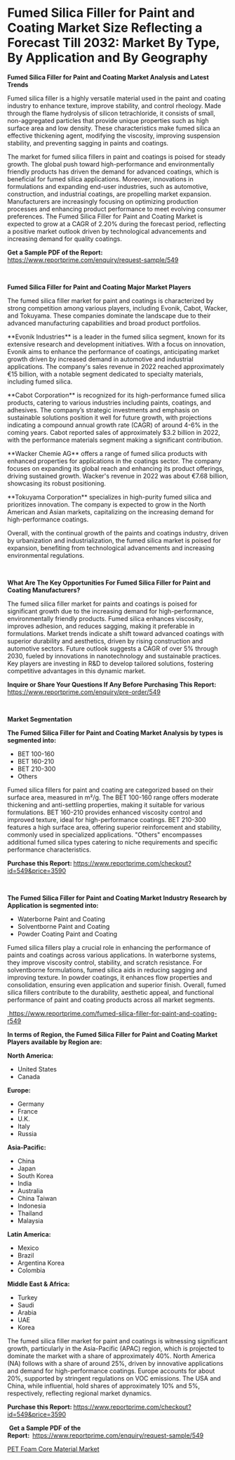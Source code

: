 <p><h1>Fumed Silica Filler for Paint and Coating Market Size Reflecting a Forecast Till 2032: Market By Type, By Application and By Geography</h1></p><p><strong>Fumed Silica Filler for Paint and Coating Market Analysis and Latest Trends</strong></p>
<p><p>Fumed silica filler is a highly versatile material used in the paint and coating industry to enhance texture, improve stability, and control rheology. Made through the flame hydrolysis of silicon tetrachloride, it consists of small, non-aggregated particles that provide unique properties such as high surface area and low density. These characteristics make fumed silica an effective thickening agent, modifying the viscosity, improving suspension stability, and preventing sagging in paints and coatings.</p><p>The market for fumed silica fillers in paint and coatings is poised for steady growth. The global push toward high-performance and environmentally friendly products has driven the demand for advanced coatings, which is beneficial for fumed silica applications. Moreover, innovations in formulations and expanding end-user industries, such as automotive, construction, and industrial coatings, are propelling market expansion. Manufacturers are increasingly focusing on optimizing production processes and enhancing product performance to meet evolving consumer preferences. The Fumed Silica Filler for Paint and Coating Market is expected to grow at a CAGR of 2.20% during the forecast period, reflecting a positive market outlook driven by technological advancements and increasing demand for quality coatings.</p></p>
<p><strong>Get a Sample PDF of the Report:&nbsp;</strong> <a href="https://www.reportprime.com/enquiry/request-sample/549?utm_campaign=2281&utm_medium=2&utm_source=Github&utm_content=ia&utm_term=18032025&utm_id=fumed-silica-filler-for-paint-and-coating">https://www.reportprime.com/enquiry/request-sample/549</a></p>
<p>&nbsp;</p>
<p><strong>Fumed Silica Filler for Paint and Coating Major Market Players</strong></p>
<p><p>The fumed silica filler market for paint and coatings is characterized by strong competition among various players, including Evonik, Cabot, Wacker, and Tokuyama. These companies dominate the landscape due to their advanced manufacturing capabilities and broad product portfolios.</p><p>**Evonik Industries** is a leader in the fumed silica segment, known for its extensive research and development initiatives. With a focus on innovation, Evonik aims to enhance the performance of coatings, anticipating market growth driven by increased demand in automotive and industrial applications. The company's sales revenue in 2022 reached approximately €15 billion, with a notable segment dedicated to specialty materials, including fumed silica.</p><p>**Cabot Corporation** is recognized for its high-performance fumed silica products, catering to various industries including paints, coatings, and adhesives. The company’s strategic investments and emphasis on sustainable solutions position it well for future growth, with projections indicating a compound annual growth rate (CAGR) of around 4-6% in the coming years. Cabot reported sales of approximately $3.2 billion in 2022, with the performance materials segment making a significant contribution.</p><p>**Wacker Chemie AG** offers a range of fumed silica products with enhanced properties for applications in the coatings sector. The company focuses on expanding its global reach and enhancing its product offerings, driving sustained growth. Wacker's revenue in 2022 was about €7.68 billion, showcasing its robust positioning.</p><p>**Tokuyama Corporation** specializes in high-purity fumed silica and prioritizes innovation. The company is expected to grow in the North American and Asian markets, capitalizing on the increasing demand for high-performance coatings.</p><p>Overall, with the continual growth of the paints and coatings industry, driven by urbanization and industrialization, the fumed silica market is poised for expansion, benefiting from technological advancements and increasing environmental regulations.</p></p>
<p>&nbsp;</p>
<p><strong>What Are The Key Opportunities For Fumed Silica Filler for Paint and Coating Manufacturers?</strong></p>
<p><p>The fumed silica filler market for paints and coatings is poised for significant growth due to the increasing demand for high-performance, environmentally friendly products. Fumed silica enhances viscosity, improves adhesion, and reduces sagging, making it preferable in formulations. Market trends indicate a shift toward advanced coatings with superior durability and aesthetics, driven by rising construction and automotive sectors. Future outlook suggests a CAGR of over 5% through 2030, fueled by innovations in nanotechnology and sustainable practices. Key players are investing in R&D to develop tailored solutions, fostering competitive advantages in this dynamic market.</p></p>
<p><strong>Inquire or Share Your Questions If Any Before Purchasing This Report:</strong> <a href="https://www.reportprime.com/enquiry/pre-order/549?utm_campaign=2281&utm_medium=2&utm_source=Github&utm_content=ia&utm_term=18032025&utm_id=fumed-silica-filler-for-paint-and-coating">https://www.reportprime.com/enquiry/pre-order/549</a></p>
<p>&nbsp;</p>
<p><strong>Market Segmentation</strong></p>
<p><strong>The Fumed Silica Filler for Paint and Coating Market Analysis by types is segmented into:</strong></p>
<p><ul><li>BET 100-160</li><li>BET 160-210</li><li>BET 210-300</li><li>Others</li></ul></p>
<p><p>Fumed silica fillers for paint and coating are categorized based on their surface area, measured in m²/g. The BET 100-160 range offers moderate thickening and anti-settling properties, making it suitable for various formulations. BET 160-210 provides enhanced viscosity control and improved texture, ideal for high-performance coatings. BET 210-300 features a high surface area, offering superior reinforcement and stability, commonly used in specialized applications. "Others" encompasses additional fumed silica types catering to niche requirements and specific performance characteristics.</p></p>
<p><strong>Purchase this Report:&nbsp;</strong><a href="https://www.reportprime.com/checkout?id=549&price=3590&utm_campaign=2281&utm_medium=2&utm_source=Github&utm_content=ia&utm_term=18032025&utm_id=fumed-silica-filler-for-paint-and-coating">https://www.reportprime.com/checkout?id=549&price=3590</a></p>
<p>&nbsp;</p>
<p><strong>The Fumed Silica Filler for Paint and Coating Market Industry Research by Application is segmented into:</strong></p>
<p><ul><li>Waterborne Paint and Coating</li><li>Solventborne Paint and Coating</li><li>Powder Coating Paint and Coating</li></ul></p>
<p><p>Fumed silica fillers play a crucial role in enhancing the performance of paints and coatings across various applications. In waterborne systems, they improve viscosity control, stability, and scratch resistance. For solventborne formulations, fumed silica aids in reducing sagging and improving texture. In powder coatings, it enhances flow properties and consolidation, ensuring even application and superior finish. Overall, fumed silica fillers contribute to the durability, aesthetic appeal, and functional performance of paint and coating products across all market segments.</p></p>
<p><a href="https://www.reportprime.com/fumed-silica-filler-for-paint-and-coating-r549?utm_campaign=2281&utm_medium=2&utm_source=Github&utm_content=ia&utm_term=18032025&utm_id=fumed-silica-filler-for-paint-and-coating">&nbsp;https://www.reportprime.com/fumed-silica-filler-for-paint-and-coating-r549</a></p>
<p><strong>In terms of Region, the Fumed Silica Filler for Paint and Coating Market Players available by Region are:</strong></p>
<p>
    <p> <strong> North America: </strong>
        <ul>
            <li>United States</li>
            <li>Canada</li>
        </ul>
        </p> 
    <p> <strong> Europe: </strong>
        <ul>
            <li>Germany</li>
            <li>France</li>
            <li>U.K.</li>
            <li>Italy</li>
            <li>Russia</li>
        </ul>
        </p> 
    <p> <strong> Asia-Pacific: </strong>
        <ul>
            <li>China</li>
            <li>Japan</li>
            <li>South Korea</li>
            <li>India</li>
            <li>Australia</li>
            <li>China Taiwan</li>
            <li>Indonesia</li>
            <li>Thailand</li>
            <li>Malaysia</li>
        </ul>
        </p> 
    <p> <strong> Latin America: </strong>
        <ul>
            <li>Mexico</li>
            <li>Brazil</li>
            <li>Argentina Korea</li>
            <li>Colombia</li>
        </ul>
        </p> 
    <p> <strong> Middle East & Africa: </strong>
        <ul>
            <li>Turkey</li>
            <li>Saudi</li>
            <li>Arabia</li>
            <li>UAE</li>
            <li>Korea</li>
        </ul>
    </p>
    </p>
<p><p>The fumed silica filler market for paint and coatings is witnessing significant growth, particularly in the Asia-Pacific (APAC) region, which is projected to dominate the market with a share of approximately 40%. North America (NA) follows with a share of around 25%, driven by innovative applications and demand for high-performance coatings. Europe accounts for about 20%, supported by stringent regulations on VOC emissions. The USA and China, while influential, hold shares of approximately 10% and 5%, respectively, reflecting regional market dynamics.</p></p>
<p><strong>Purchase this Report: </strong><a href="https://www.reportprime.com/checkout?id=549&price=3590&utm_campaign=2281&utm_medium=2&utm_source=Github&utm_content=ia&utm_term=18032025&utm_id=fumed-silica-filler-for-paint-and-coating">https://www.reportprime.com/checkout?id=549&price=3590</a></p>
<p>&nbsp;<strong>Get a Sample PDF of the Report:&nbsp;&nbsp;</strong><a href="https://www.reportprime.com/enquiry/request-sample/549?utm_campaign=2281&utm_medium=2&utm_source=Github&utm_content=ia&utm_term=18032025&utm_id=fumed-silica-filler-for-paint-and-coating">https://www.reportprime.com/enquiry/request-sample/549</a></p>
<p><strong></strong></p>
<p><p><a href="https://github.com/gullattedenna/Market-Research-Report-List-1/blob/main/pet-foam-core-material-market.md?utm_campaign=2281&utm_medium=2&utm_source=Github&utm_content=ia&utm_term=18032025&utm_id=fumed-silica-filler-for-paint-and-coating">PET Foam Core Material Market</a></p></p>